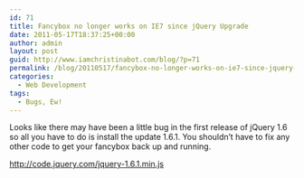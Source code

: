 ```yaml
---
id: 71
title: Fancybox no longer works on IE7 since jQuery Upgrade
date: 2011-05-17T18:37:25+00:00
author: admin
layout: post
guid: http://www.iamchristinabot.com/blog/?p=71
permalink: /blog/20110517/fancybox-no-longer-works-on-ie7-since-jquery-upgrade/
categories:
  - Web Development
tags:
  - Bugs, Ew!
---
```

Looks like there may have been a little bug in the first release of jQuery 1.6 so all you have to do is install the update 1.6.1. You shouldn&#8217;t have to fix any other code to get your fancybox back up and running.

<http://code.jquery.com/jquery-1.6.1.min.js>
